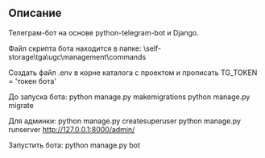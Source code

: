 ## Описание

Телеграм-бот на основе python-telegram-bot и Django.

Файл скрипта бота находится в папке: \self-storage\tga\ugc\management\commands 

Создать файл .env в корне каталога с проектом и прописать TG_TOKEN = 'токен бота'

До запуска бота:
python manage.py makemigrations
python manage.py migrate

Для админки:
python manage.py createsuperuser
python manage.py runserver
http://127.0.0.1:8000/admin/

Запустить бота:
python manage.py bot
